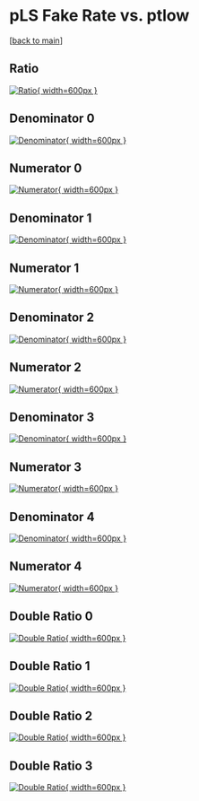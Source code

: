 # pLS Fake Rate vs. ptlow

[[back to main](./)]



## Ratio

[![Ratio](../mtv/var/pLS_fakerate_ptlow.png){ width=600px }](../mtv/var/pLS_fakerate_ptlow.pdf)

## Denominator 0

[![Denominator](../mtv/den/pLS_fakerate_ptlow_den0.png){ width=600px }](../mtv/den/pLS_fakerate_ptlow_den0.pdf)

## Numerator 0

[![Numerator](../mtv/num/pLS_fakerate_ptlow_num0.png){ width=600px }](../mtv/num/pLS_fakerate_ptlow_num0.pdf)

## Denominator 1

[![Denominator](../mtv/den/pLS_fakerate_ptlow_den1.png){ width=600px }](../mtv/den/pLS_fakerate_ptlow_den1.pdf)

## Numerator 1

[![Numerator](../mtv/num/pLS_fakerate_ptlow_num1.png){ width=600px }](../mtv/num/pLS_fakerate_ptlow_num1.pdf)

## Denominator 2

[![Denominator](../mtv/den/pLS_fakerate_ptlow_den2.png){ width=600px }](../mtv/den/pLS_fakerate_ptlow_den2.pdf)

## Numerator 2

[![Numerator](../mtv/num/pLS_fakerate_ptlow_num2.png){ width=600px }](../mtv/num/pLS_fakerate_ptlow_num2.pdf)

## Denominator 3

[![Denominator](../mtv/den/pLS_fakerate_ptlow_den3.png){ width=600px }](../mtv/den/pLS_fakerate_ptlow_den3.pdf)

## Numerator 3

[![Numerator](../mtv/num/pLS_fakerate_ptlow_num3.png){ width=600px }](../mtv/num/pLS_fakerate_ptlow_num3.pdf)

## Denominator 4

[![Denominator](../mtv/den/pLS_fakerate_ptlow_den4.png){ width=600px }](../mtv/den/pLS_fakerate_ptlow_den4.pdf)

## Numerator 4

[![Numerator](../mtv/num/pLS_fakerate_ptlow_num4.png){ width=600px }](../mtv/num/pLS_fakerate_ptlow_num4.pdf)

## Double Ratio 0

[![Double Ratio](../mtv/ratio/pLS_fakerate_ptlow_ratio0.png){ width=600px }](../mtv/ratio/pLS_fakerate_ptlow_ratio0.pdf)

## Double Ratio 1

[![Double Ratio](../mtv/ratio/pLS_fakerate_ptlow_ratio1.png){ width=600px }](../mtv/ratio/pLS_fakerate_ptlow_ratio1.pdf)

## Double Ratio 2

[![Double Ratio](../mtv/ratio/pLS_fakerate_ptlow_ratio2.png){ width=600px }](../mtv/ratio/pLS_fakerate_ptlow_ratio2.pdf)

## Double Ratio 3

[![Double Ratio](../mtv/ratio/pLS_fakerate_ptlow_ratio3.png){ width=600px }](../mtv/ratio/pLS_fakerate_ptlow_ratio3.pdf)

